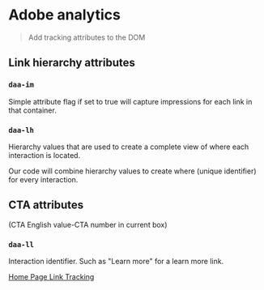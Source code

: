 # Adobe analytics

> Add tracking attributes to the DOM

## Link hierarchy attributes

### `daa-im`

Simple attribute flag if set to true will capture impressions for each link in that container.

### `daa-lh`

Hierarchy values that are used to create a complete view of where each interaction is located. 

Our code will combine hierarchy values to create where (unique identifier) for every interaction.

## CTA attributes

(CTA English value-CTA number in current box)

### `daa-ll`

Interaction identifier. Such as "Learn more" for a learn more link.

[Home Page Link Tracking](https://wiki.corp.adobe.com/display/~cwest/PRD%3A+Home+Page+Link+Tracking)
